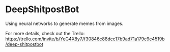 # DeepShitpostBot
Using neural networks to generate memes from images.

For more details, check out the Trello: https://trello.com/invite/b/YeG4X8y7/f30846c88dcc17b9ad71a179c9c4519b/deep-shitpostbot

